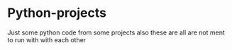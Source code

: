 # Python-projects
Just some python code from some projects
also these are all are not ment to run with with each other
